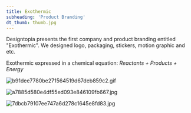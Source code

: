 ```yaml
---
title: Exothermic
subheading: 'Product Branding'
dt_thumb: thumb.jpg
---
```


Designtopia presents the first company and product branding entitled "Exothermic". We designed logo, packaging, stickers, motion graphic and etc.

Exothermic expressed in a chemical equation: _Reactants + Products + Energy_

![b91dee7780be271564519d67deb859c2.gif](https://extraimage.net/images/2017/07/02/b91dee7780be271564519d67deb859c2.gif)

![a7885d580e4df55ed093e846109fb667.jpg](https://extraimage.net/images/2017/07/02/a7885d580e4df55ed093e846109fb667.jpg)

![7dbcb79107ee747a6d278c1645e8fd83.jpg](https://extraimage.net/images/2017/07/02/7dbcb79107ee747a6d278c1645e8fd83.jpg)